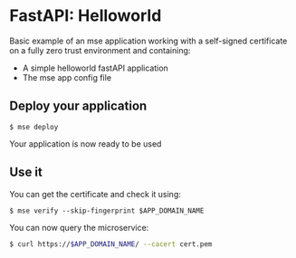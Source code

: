 # FastAPI: Helloworld

Basic example of an mse application working with a self-signed certificate on a fully zero trust environment and containing:

- A simple helloworld fastAPI application
- The mse app config file

## Deploy your application

```console
$ mse deploy 
```

Your application is now ready to be used

## Use it

You can get the certificate and check it using:

```console
$ mse verify --skip-fingerprint $APP_DOMAIN_NAME
```

You can now query the microservice:

```sh
$ curl https://$APP_DOMAIN_NAME/ --cacert cert.pem
```